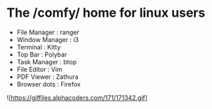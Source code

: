 # The /comfy/ home for linux users 

- File Manager : ranger
- Window Manager : i3
- Terminal : Kitty
- Top Bar : Polybar
- Task Manager : btop
- File Editor : Vim
- PDF Viewer : Zathura
- Browser dots : Firefox

![https://giffiles.alphacoders.com/171/171342.gif]

